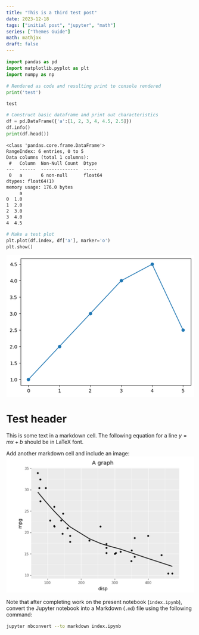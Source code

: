```yaml
---
title: "This is a third test post"
date: 2023-12-18
tags: ["initial post", "jupyter", "math"]
series: ["Themes Guide"]
math: mathjax
draft: false
---
```



```python
import pandas as pd
import matplotlib.pyplot as plt
import numpy as np
```


```python
# Rendered as code and resulting print to console rendered
print('test')
```

    test



```python
# Construct basic dataframe and print out characteristics
df = pd.DataFrame({'a':[1, 2, 3, 4, 4.5, 2.5]})
df.info()
print(df.head())
```

    <class 'pandas.core.frame.DataFrame'>
    RangeIndex: 6 entries, 0 to 5
    Data columns (total 1 columns):
     #   Column  Non-Null Count  Dtype  
    ---  ------  --------------  -----  
     0   a       6 non-null      float64
    dtypes: float64(1)
    memory usage: 176.0 bytes
         a
    0  1.0
    1  2.0
    2  3.0
    3  4.0
    4  4.5



```python
# Make a test plot
plt.plot(df.index, df['a'], marker='o')
plt.show()
```


    
![png](index_files/index_4_0.png)
    


# Test header
This is some text in a markdown cell. The following equation for a line $y=mx+b$ should be in LaTeX font.

Add another markdown cell and include an image:
![image here](./images/mtcars_graph_screenshot.png)

Note that after completing work on the present notebook (`index.ipynb`), 
convert the Jupyter notebook into a Markdown (`.md`) file using the following command:
```bash
jupyter nbconvert --to markdown index.ipynb
```    



